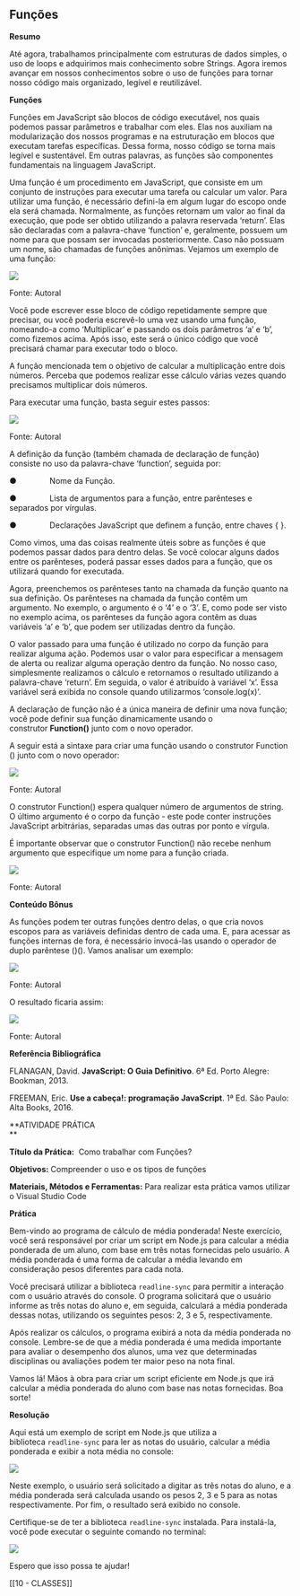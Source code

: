 
## Funções

**Resumo**  

Até agora, trabalhamos principalmente com estruturas de dados simples, o uso de loops e adquirimos mais conhecimento sobre Strings. Agora iremos avançar em nossos conhecimentos sobre o uso de funções para tornar nosso código mais organizado, legível e reutilizável.

**Funções**

Funções em JavaScript são blocos de código executável, nos quais podemos passar parâmetros e trabalhar com eles. Elas nos auxiliam na modularização dos nossos programas e na estruturação em blocos que executam tarefas específicas. Dessa forma, nosso código se torna mais legível e sustentável. Em outras palavras, as funções são componentes fundamentais na linguagem JavaScript.

Uma função é um procedimento em JavaScript, que consiste em um conjunto de instruções para executar uma tarefa ou calcular um valor. Para utilizar uma função, é necessário defini-la em algum lugar do escopo onde ela será chamada. Normalmente, as funções retornam um valor ao final da execução, que pode ser obtido utilizando a palavra reservada ‘return’. Elas são declaradas com a palavra-chave ‘function’ e, geralmente, possuem um nome para que possam ser invocadas posteriormente. Caso não possuam um nome, são chamadas de funções anônimas. Vejamos um exemplo de uma função:

![](https://paperx-dex-assets.s3.sa-east-1.amazonaws.com/images/1698256710825-oEmR81kgYQ.png)

Fonte: Autoral

Você pode escrever esse bloco de código repetidamente sempre que precisar, ou você poderia escrevê-lo uma vez usando uma função, nomeando-a como ‘Multiplicar’ e passando os dois parâmetros ‘a’ e ‘b’, como fizemos acima. Após isso, este será o único código que você precisará chamar para executar todo o bloco.

A função mencionada tem o objetivo de calcular a multiplicação entre dois números. Perceba que podemos realizar esse cálculo várias vezes quando precisamos multiplicar dois números.

Para executar uma função, basta seguir estes passos:

![](https://paperx-dex-assets.s3.sa-east-1.amazonaws.com/images/1698256731759-pqA14j2169.png)

Fonte: Autoral

A definição da função (também chamada de declaração de função) consiste no uso da palavra-chave ‘function’, seguida por:

●               Nome da Função.

●               Lista de argumentos para a função, entre parênteses e separados por vírgulas.

●               Declarações JavaScript que definem a função, entre chaves { }.

Como vimos, uma das coisas realmente úteis sobre as funções é que podemos passar dados para dentro delas. Se você colocar alguns dados entre os parênteses, poderá passar esses dados para a função, que os utilizará quando for executada.

Agora, preenchemos os parênteses tanto na chamada da função quanto na sua definição. Os parênteses na chamada da função contêm um argumento. No exemplo, o argumento é o ‘4’ e o ‘3’. E, como pode ser visto no exemplo acima, os parênteses da função agora contêm as duas variáveis ‘a’ e ‘b’, que podem ser utilizadas dentro da função.

O valor passado para uma função é utilizado no corpo da função para realizar alguma ação. Podemos usar o valor para especificar a mensagem de alerta ou realizar alguma operação dentro da função. No nosso caso, simplesmente realizamos o cálculo e retornamos o resultado utilizando a palavra-chave ‘return’. Em seguida, o valor é atribuído à variável ‘x’. Essa variável será exibida no console quando utilizarmos ‘console.log(x)’.

A declaração de função não é a única maneira de definir uma nova função; você pode definir sua função dinamicamente usando o construtor **Function()** junto com o novo operador.

A seguir está a sintaxe para criar uma função usando o construtor Function () junto com o novo operador:

![](https://paperx-dex-assets.s3.sa-east-1.amazonaws.com/images/1698256753483-sVd7c3zgv3.png)

Fonte: Autoral

O construtor Function() espera qualquer número de argumentos de string. O último argumento é o corpo da função - este pode conter instruções JavaScript arbitrárias, separadas umas das outras por ponto e vírgula.

É importante observar que o construtor Function() não recebe nenhum argumento que especifique um nome para a função criada.

![](https://paperx-dex-assets.s3.sa-east-1.amazonaws.com/images/1698256773387-KfBiFMSk07.png)

Fonte: Autoral

  

**Conteúdo Bônus**

As funções podem ter outras funções dentro delas, o que cria novos escopos para as variáveis definidas dentro de cada uma. E, para acessar as funções internas de fora, é necessário invocá-las usando o operador de duplo parêntese ()(). Vamos analisar um exemplo:

![](https://paperx-dex-assets.s3.sa-east-1.amazonaws.com/images/1698256797138-ypG4SsoMPT.png)

  

Fonte: Autoral

O resultado ficaria assim:

![](https://paperx-dex-assets.s3.sa-east-1.amazonaws.com/images/1698256814042-HAaTTcGBwv.png)

Fonte: Autoral

  

**Referência Bibliográfica**

FLANAGAN, David. **JavaScript: O Guia Definitivo**. 6ª Ed. Porto Alegre: Bookman, 2013.

FREEMAN, Eric. **Use a cabeça!: programação JavaScript**. 1ª Ed. São Paulo: Alta Books, 2016.

  

**ATIVIDADE PRÁTICA  
**

**Título da Prática:**  Como trabalhar com Funções?

**Objetivos:** Compreender o uso e os tipos de funções

**Materiais, Métodos e Ferramentas:** Para realizar esta prática vamos utilizar o Visual Studio Code

  

**Prática**

Bem-vindo ao programa de cálculo de média ponderada! Neste exercício, você será responsável por criar um script em Node.js para calcular a média ponderada de um aluno, com base em três notas fornecidas pelo usuário. A média ponderada é uma forma de calcular a média levando em consideração pesos diferentes para cada nota.

Você precisará utilizar a biblioteca `readline-sync` para permitir a interação com o usuário através do console. O programa solicitará que o usuário informe as três notas do aluno e, em seguida, calculará a média ponderada dessas notas, utilizando os seguintes pesos: 2, 3 e 5, respectivamente.

Após realizar os cálculos, o programa exibirá a nota da média ponderada no console. Lembre-se de que a média ponderada é uma medida importante para avaliar o desempenho dos alunos, uma vez que determinadas disciplinas ou avaliações podem ter maior peso na nota final.

Vamos lá! Mãos à obra para criar um script eficiente em Node.js que irá calcular a média ponderada do aluno com base nas notas fornecidas. Boa sorte!

  

**Resolução**

Aqui está um exemplo de script em Node.js que utiliza a biblioteca `readline-sync` para ler as notas do usuário, calcular a média ponderada e exibir a nota média no console:

![](https://paperx-dex-assets.s3.sa-east-1.amazonaws.com/images/1698858475095-FuEIRW1bj8.png)

Neste exemplo, o usuário será solicitado a digitar as três notas do aluno, e a média ponderada será calculada usando os pesos 2, 3 e 5 para as notas respectivamente. Por fim, o resultado será exibido no console.  

Certifique-se de ter a biblioteca `readline-sync` instalada. Para instalá-la, você pode executar o seguinte comando no terminal:

![](https://paperx-dex-assets.s3.sa-east-1.amazonaws.com/images/1698858577476-DL7XLRNSeR.png)

Espero que isso possa te ajudar!  

[[10 - CLASSES]]